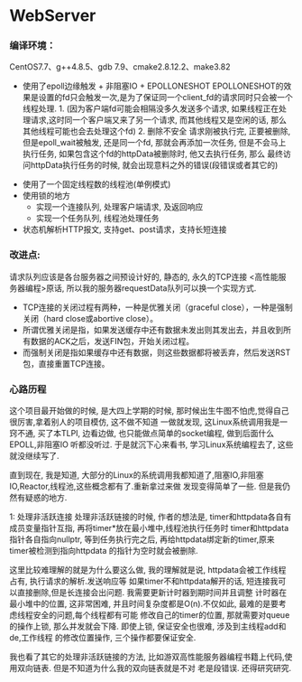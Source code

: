 # WebServer
### 编译环境：
CentOS7.7、g++4.8.5、gdb 7.9、cmake2.8.12.2、make3.82

* <p>使用了epoll边缘触发 + 非阻塞IO + EPOLLONESHOT
  EPOLLONESHOT的效果是设置的fd只会触发一次,是为了保证同一个client_fd的请求同时只会被一个线程处理.
  1. (因为客户端fd可能会相隔没多久发送多个请求, 如果线程正在处理请求,这时同一个客户端又来了另一个请求,
  而其他线程又是空闲的话, 那么其他线程可能也会去处理这个fd)
  2. 删除不安全
  请求刚被执行完, 正要被删除, 但是epoll_wait被触发, 还是同一个fd, 那就会再添加一次任务,
  但是不会马上执行任务, 如果包含这个fd的httpData被删除时, 他又去执行任务, 那么 
  最终访问httpData执行任务的时候, 就会出现意料之外的错误(段错误或者其它的)
  <p/>
* 使用了一个固定线程数的线程池(单例模式)
* 使用锁的地方
  * 实现一个连接队列, 处理客户端请求, 及返回响应 
  * 实现一个任务队列, 线程池处理任务
* 状态机解析HTTP报文, 支持get、post请求，支持长短连接


### 改进点: 
请求队列应该是各台服务器之间预设计好的, 静态的, 永久的TCP连接
<高性能服务器编程>原话, 所以我的服务器requestData队列可以换一个实现方式.

 * TCP连接的关闭过程有两种，一种是优雅关闭（graceful close），一种是强制关闭（hard close或abortive close）。
 * 所谓优雅关闭是指，如果发送缓存中还有数据未发出则其发出去，并且收到所有数据的ACK之后，发送FIN包，开始关闭过程。
 * 而强制关闭是指如果缓存中还有数据，则这些数据都将被丢弃，然后发送RST包，直接重置TCP连接。

### 心路历程
这个项目最开始做的时候, 是大四上学期的时候, 那时候出生牛图不怕虎,觉得自己很厉害,拿着别人的项目模仿, 这不做不知道
一做就发现, 这Linux系统调用我是一窍不通, 买了本TLPI, 边看边做, 也只能做点简单的socket编程, 做到后面什么EPOLL,非阻塞IO
听都没听过. 于是就沉下心来看书, 学习Linux系统编程去了, 这些就没继续写了. 

直到现在, 我是知道, 大部分的Linux的系统调用我都知道了,阻塞IO,非阻塞IO,Reactor,线程池,这些概念都有了.重新拿过来做
发现变得简单了一些. 但是我仍然有疑惑的地方.

1: 处理非活跃连接
处理非活跃链接的时候, 作者的想法是, timer和httpdata各自有成员变量指针互指, 再将timer*放在最小堆中,线程池执行任务时
timer和httpdata指针各自指向nullptr, 等到任务执行完之后, 再给httpdata绑定新的timer,原来timer被检测到指向httpdata
的指针为空时就会被删除.

这里比较难理解的就是为什么要这么做, 我的理解就是说, httpdata会被工作线程占有, 执行请求的解析.发送响应等
如果timer不和httpdata解开的话, 短连接我可以直接删除,但是长连接会出问题. 我需要更新计时器到期时间并且调整
计时器在最小堆中的位置, 这非常困难, 并且时间复杂度都是O(n).不仅如此, 最难的是要考虑线程安全的问题,每个线程都有可能
修改自己的timer的位置, 那就需要对queue的操作上锁, 那么并发就会下降. 即使上锁, 保证安全也很难, 涉及到主线程add和de,工作线程
的修改位置操作, 三个操作都要保证安全. 

我也看了其它的处理非活跃链接的方法, 比如游双高性能服务器编程书籍上代码,使用双向链表. 但是不知道为什么我的双向链表就是不对
老是段错误. 还得研究研究.